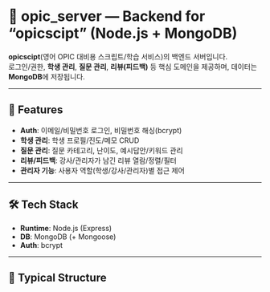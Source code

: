 # 🧩 opic_server — Backend for “opicscipt” (Node.js + MongoDB)

**opicscipt**(영어 OPIC 대비용 스크립트/학습 서비스)의 백엔드 서버입니다.  
로그인/권한, **학생 관리**, **질문 관리**, **리뷰(피드백)** 등 핵심 도메인을 제공하며, 데이터는 **MongoDB**에 저장됩니다.

---

## 🚀 Features
- **Auth**: 이메일/비밀번호 로그인, 비밀번호 해싱(bcrypt)
- **학생 관리**: 학생 프로필/진도/메모 CRUD
- **질문 관리**: 질문 카테고리, 난이도, 예시답안/키워드 관리
- **리뷰/피드백**: 강사/관리자가 남긴 리뷰 열람/정렬/필터
- **관리자 기능**: 사용자 역할(학생/강사/관리자)별 접근 제어

---

## 🛠 Tech Stack
- **Runtime**: Node.js (Express)
- **DB**: MongoDB (+ Mongoose)
- **Auth**: bcrypt

---

## 📂 Typical Structure
